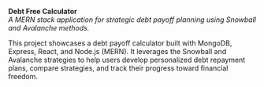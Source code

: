 **Debt Free Calculator**  
_A MERN stack application for strategic debt payoff planning using Snowball and Avalanche methods._

This project showcases a debt payoff calculator built with MongoDB, Express, React, and Node.js (MERN). It leverages the Snowball and Avalanche strategies to help users develop personalized debt repayment plans, compare strategies, and track their progress toward financial freedom.
